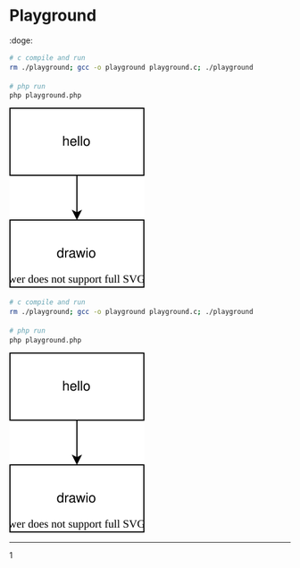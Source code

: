 # Playground

:doge:

```sh
# c compile and run
rm ./playground; gcc -o playground playground.c; ./playground

# php run
php playground.php
```

![image](./playground.drawio.svg)

```sh
# c compile and run
rm ./playground; gcc -o playground playground.c; ./playground

# php run
php playground.php
```

![image](./playground.drawio.svg)

<hr style="page-break-after: always;"/>
1
